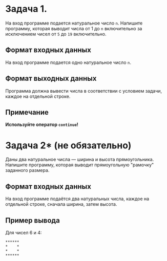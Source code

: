 # Задача 1.

На вход программе подается натуральное число `n`. Напишите программу, которая выводит числа от 1 до `n` включительно за исключением чисел от `5` до `19` включительно.

## Формат входных данных
На вход программе подается одно натуральное число `n`.

## Формат выходных данных
Программа должна вывести числа в соответствии с условием задачи, каждое на отдельной строке.

## Примечание
**Используйте оператор `continue`!**

# Задача 2* (не обязательно)

Даны два натуральное числа — ширина и высота прямоугольника. Напишите программу, которая выводит прямоугольную "рамочку" заданного размера.

## Формат входных данных
На вход программе подаётся два натуральных числа, каждое на отдельной строке, сначала ширина, затем высота.

## Пример вывода
Для чисел 6 и 4:
```
******
*    *
*    *
******
```
